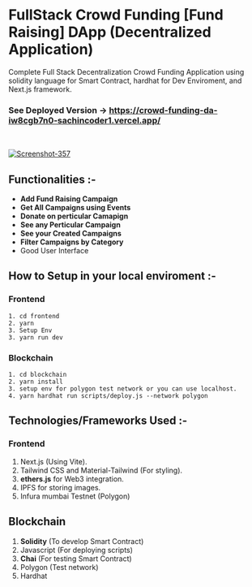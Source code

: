 # FullStack Crowd Funding [Fund Raising] DApp (Decentralized Application)
Complete Full Stack Decentralization Crowd Funding Application using solidity language for Smart Contract, hardhat for Dev Enviroment, and Next.js framework.



### See Deployed Version -> https://crowd-funding-da-iw8cgb7n0-sachincoder1.vercel.app/

&nbsp;
&nbsp;
&nbsp;
&nbsp;


<a href="https://ibb.co/xmYfJgp"><img src="https://i.ibb.co/5YknBjN/Screenshot-357.png" alt="Screenshot-357" border="0"></a>
<!-- <a href="https://ibb.co/T0hbF8Z"><img src="https://i.ibb.co/yksYbyD/Screenshot-355.png" alt="Screenshot-355" border="0"></a>  -->

## Functionalities :-
 - **Add Fund Raising Campaign**
 - **Get All Campaigns using Events**
 - **Donate on perticular Camapign**
 - **See any Perticular Campaign**
 - **See your Created Campaigns**
 - **Filter Campaigns by Category**
 - Good User Interface




## How to Setup in your local enviroment :-

### Frontend 
    1. cd frontend
    2. yarn
    3. Setup Env
    3. yarn run dev


### Blockchain
    1. cd blockchain
    2. yarn install
    3. setup env for polygon test network or you can use localhost.
    4. yarn hardhat run scripts/deploy.js --network polygon
    
    
    
## Technologies/Frameworks Used :-

### Frontend
1. Next.js (Using Vite).
2. Tailwind CSS and Material-Tailwind (For styling).
3. **ethers.js** for Web3 integration.
4. IPFS for storing images.
5. Infura mumbai Testnet (Polygon)

## Blockchain
1. **Solidity** (To develop Smart Contract)
2. Javascript (For deploying scripts)
3. **Chai** (For testing Smart Contract)
4. Polygon (Test network)
5. Hardhat
